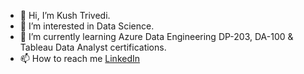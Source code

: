- 👋 Hi, I’m Kush Trivedi.
- 👀 I’m interested in Data Science.
- 🌱 I’m currently learning Azure Data Engineering DP-203, DA-100 & Tableau Data Analyst certifications.
- 📫 How to reach me [LinkedIn](https://www.linkedin.com/in/kush-trivedi/)

<!---
Kush-Trivedi/Kush-Trivedi is a ✨ special ✨ repository because its `README.md` (this file) appears on your GitHub profile.
You can click the Preview link to take a look at your changes.
--->
